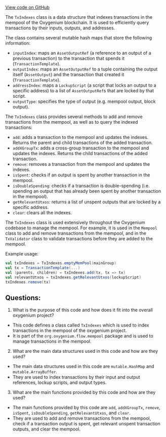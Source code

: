 [View code on GitHub](https://github.com/oxygenium/oxygenium/flow/src/main/scala/org/oxygenium/flow/mempool/TxIndexes.scala)

The `TxIndexes` class is a data structure that indexes transactions in the mempool of the Oxygenium blockchain. It is used to efficiently query transactions by their inputs, outputs, and addresses. 

The class contains several mutable hash maps that store the following information:
- `inputIndex`: maps an `AssetOutputRef` (a reference to an output of a previous transaction) to the transaction that spends it (`TransactionTemplate`).
- `outputIndex`: maps an `AssetOutputRef` to a tuple containing the output itself (`AssetOutput`) and the transaction that created it (`TransactionTemplate`).
- `addressIndex`: maps a `LockupScript` (a script that locks an output to a specific address) to a list of `AssetOutputRef`s that are locked by that script.
- `outputType`: specifies the type of output (e.g. mempool output, block output).

The `TxIndexes` class provides several methods to add and remove transactions from the mempool, as well as to query the indexed transactions:
- `add`: adds a transaction to the mempool and updates the indexes. Returns the parent and child transactions of the added transaction.
- `addXGroupTx`: adds a cross-group transaction to the mempool and updates the indexes. Returns the child transactions of the added transaction.
- `remove`: removes a transaction from the mempool and updates the indexes.
- `isSpent`: checks if an output is spent by another transaction in the mempool.
- `isDoubleSpending`: checks if a transaction is double-spending (i.e. spending an output that has already been spent by another transaction in the mempool).
- `getRelevantUtxos`: returns a list of unspent outputs that are locked by a specific address.
- `clear`: clears all the indexes.

The `TxIndexes` class is used extensively throughout the Oxygenium codebase to manage the mempool. For example, it is used in the `Mempool` class to add and remove transactions from the mempool, and in the `TxValidator` class to validate transactions before they are added to the mempool. 

Example usage:
```scala
val txIndexes = TxIndexes.emptyMemPool(mainGroup)
val tx = TransactionTemplate(...)
val (parents, children) = txIndexes.add(tx, tx => tx)
val relevantUtxos = txIndexes.getRelevantUtxos(lockupScript)
txIndexes.remove(tx)
```
## Questions: 
 1. What is the purpose of this code and how does it fit into the overall oxygenium project?
- This code defines a class called `TxIndexes` which is used to index transactions in the mempool of the oxygenium project.
- It is part of the `org.oxygenium.flow.mempool` package and is used to manage transactions in the mempool.

2. What are the main data structures used in this code and how are they used?
- The main data structures used in this code are `mutable.HashMap` and `mutable.ArrayBuffer`.
- They are used to index transactions by their input and output references, lockup scripts, and output types.

3. What are the main functions provided by this code and how are they used?
- The main functions provided by this code are `add`, `addXGroupTx`, `remove`, `isSpent`, `isDoubleSpending`, `getRelevantUtxos`, and `clear`.
- They are used to add and remove transactions from the mempool, check if a transaction output is spent, get relevant unspent transaction outputs, and clear the mempool.